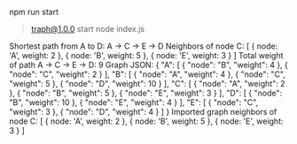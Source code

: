 npm run start

> traph@1.0.0 start
> node index.js

Shortest path from A to D: A -> C -> E -> D
Neighbors of node C: [
  { node: 'A', weight: 2 },
  { node: 'B', weight: 5 },
  { node: 'E', weight: 3 }
]
Total weight of path A -> C -> E -> D: 9
Graph JSON: {
  "A": [
    {
      "node": "B",
      "weight": 4
    },
    {
      "node": "C",
      "weight": 2
    }
  ],
  "B": [
    {
      "node": "A",
      "weight": 4
    },
    {
      "node": "C",
      "weight": 5
    },
    {
      "node": "D",
      "weight": 10
    }
  ],
  "C": [
    {
      "node": "A",
      "weight": 2
    },
    {
      "node": "B",
      "weight": 5
    },
    {
      "node": "E",
      "weight": 3
    }
  ],
  "D": [
    {
      "node": "B",
      "weight": 10
    },
    {
      "node": "E",
      "weight": 4
    }
  ],
  "E": [
    {
      "node": "C",
      "weight": 3
    },
    {
      "node": "D",
      "weight": 4
    }
  ]
}
Imported graph neighbors of node C: [
  { node: 'A', weight: 2 },
  { node: 'B', weight: 5 },
  { node: 'E', weight: 3 }
]